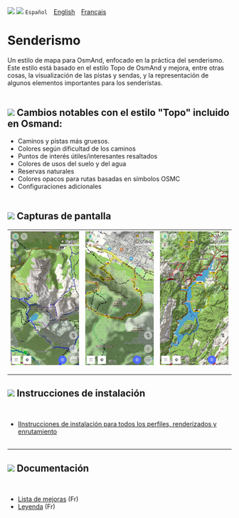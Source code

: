 <img src="https://github.com/osmandapp/OsmAnd-iOS/blob/master/Resources/Icons/Profile/ic_action_trekking_dark%403x.png" width="100" /> <img src="https://github.com/osmandapp/OsmAnd-iOS/blob/master/Resources/Icons/ic_custom_map_languge%403x.png" width="25" /> `Español`&emsp;[English](README_EN.md)&emsp;[Français](README.md)

# Senderismo

Un estilo de mapa para OsmAnd, enfocado en la práctica del senderismo.
Este estilo está basado en el estilo Topo de OsmAnd y mejora, entre otras cosas, la visualización de las pistas y sendas, y la representación de algunos elementos importantes para los senderistas.<br><br>


## <img src="https://github.com/osmandapp/OsmAnd-iOS/blob/master/Resources/Icons/ic_custom_point_labels%403x.png" width="30" > Cambios notables con el estilo "Topo" incluido en Osmand:

- Caminos y pistas más gruesos.
- Colores según dificultad de los caminos
- Puntos de interés útiles/interesantes resaltados
- Colores de usos del suelo y del agua
- Reservas naturales
- Colores opacos para rutas basadas en símbolos OSMC
- Configuraciones adicionales<br><br>


## <img src="https://github.com/osmandapp/OsmAnd-iOS/blob/master/Resources/Icons/ic_navbar_image_outlined%403x.png" width="30" > Capturas de pantalla<br>

| <img src="Screenshots/Senderismo_1.jpg" width="250" /> | <img src="Screenshots/Senderismo_2.jpg" width="250" /> | <img src="Screenshots/Senderismo_3.jpg" width="250" /> |
|:------------------------------------------------------:|:------------------------------------------------------:|:------------------------------------------------------:|

---

## <img src="https://github.com/osmandapp/OsmAnd-iOS/blob/master/Resources/Icons/ic_custom_download%403x.png" width="30" > Instrucciones de instalación
<br>

- [IInstrucciones de instalación para todos los perfiles, renderizados y enrutamiento](https://github.com/OsmAnd-Rendering/.github/wiki/ES%E2%80%94Descargar-e-Instalar)
<br><br>

---

## <img src="https://github.com/osmandapp/OsmAnd-iOS/blob/master/Resources/Icons/ic_custom_info%403x.png" width="30" > Documentación
<br>

- [Lista de mejoras](https://github.com/OsmAnd-Rendering/Hiking/wiki/%F0%9F%87%AB%F0%9F%87%B7-Fran%C3%A7ais-Am%C3%A9liorations-du-style-par-rapport-%C3%A0-Topo-d%E2%80%99OsmAnd) (Fr)<br>
- [Leyenda](https://github.com/OsmAnd-Rendering/Hiking/wiki/%F0%9F%87%AB%F0%9F%87%B7-Fran%C3%A7ais-L%C3%A9gende) (Fr)<br>

